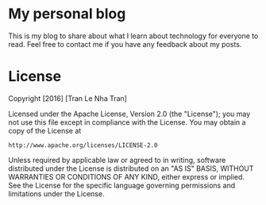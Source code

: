 # My personal blog
This is my blog to share about what I learn about technology for everyone to read. Feel free to contact me if you have any feedback about my posts.

# License
Copyright [2016] [Tran Le Nha Tran]

Licensed under the Apache License, Version 2.0 (the "License");
you may not use this file except in compliance with the License.
You may obtain a copy of the License at

    http://www.apache.org/licenses/LICENSE-2.0

Unless required by applicable law or agreed to in writing, software
distributed under the License is distributed on an "AS IS" BASIS,
WITHOUT WARRANTIES OR CONDITIONS OF ANY KIND, either express or implied.
See the License for the specific language governing permissions and
limitations under the License.
